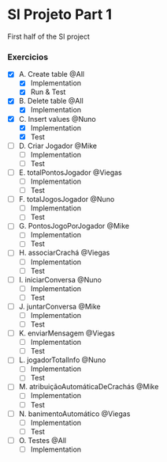 # SI Projeto Part 1
First half of the SI project

### Exercicios
- [X] A. Create table @All  
  - [X] Implementation
  - [X] Run & Test
- [X] B. Delete table @All  
  - [X] Implementation
- [X] C. Insert values @Nuno  
  - [X] Implementation
  - [X] Test
- [ ] D. Criar Jogador @Mike  
  - [ ] Implementation
  - [ ] Test
- [ ] E. totalPontosJogador @Viegas  
  - [ ] Implementation
  - [ ] Test
- [ ] F. totalJogosJogador @Nuno  
  - [ ] Implementation
  - [ ] Test
- [ ] G. PontosJogoPorJogador @Mike  
  - [ ] Implementation
  - [ ] Test
- [ ] H. associarCrachá @Viegas  
  - [ ] Implementation
  - [ ] Test
- [ ] I. iniciarConversa @Nuno  
  - [ ] Implementation
  - [ ] Test
- [ ] J. juntarConversa @Mike  
  - [ ] Implementation
  - [ ] Test
- [ ] K. enviarMensagem @Viegas  
  - [ ] Implementation
  - [ ] Test
- [ ] L. jogadorTotalInfo @Nuno  
  - [ ] Implementation
  - [ ] Test
- [ ] M. atribuiçãoAutomáticaDeCrachás @Mike  
  - [ ] Implementation
  - [ ] Test
- [ ] N. banimentoAutomático @Viegas  
  - [ ] Implementation
  - [ ] Test
- [ ] O. Testes @All
  - [ ] Implementation

